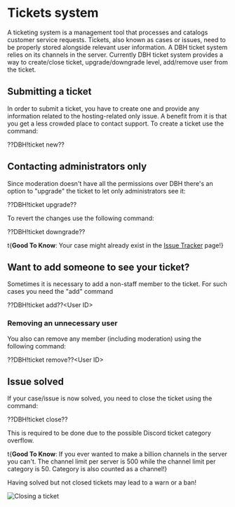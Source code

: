 # Tickets system

A ticketing system is a management tool that processes and catalogs customer service requests. Tickets, also known as cases or issues, need to be properly stored alongside relevant user information. A DBH ticket system relies on its channels in the server. Currently DBH ticket system provides a way to create/close ticket, upgrade/downgrade level, add/remove user from the ticket.

## Submitting a ticket

In order to submit a ticket, you have to create one and provide any information related to the hosting-related only issue. A benefit from it is that you get a less crowded place to contact support. To create a ticket use the command:

??DBH!ticket new??

## Contacting administrators only

Since moderation doesn't have all the permissions over DBH there's an option to "upgrade" the ticket to let only administrators see it:

??DBH!ticket upgrade??

To revert the changes use the following command:

??DBH!ticket downgrade??

t{**Good To Know**: Your case might already exist in the [Issue Tracker](/issue-tracker/) page!}

## Want to add someone to see your ticket?

Sometimes it is necessary to add a non-staff member to the ticket. For such cases you need the "add" command

??DBH!ticket add??&lt;User ID&gt;

### Removing an unnecessary user

You also can remove any member (including moderation) using the following command:

??DBH!ticket remove??&lt;User ID&gt;

## Issue solved

If your case/issue is now solved, you need to close the ticket using the command:

??DBH!ticket close??

This is required to be done due to the possible Discord ticket category overflow.

t{**Good To Know**: If you ever wanted to make a billion channels in the server you can't. The channel limit per server is 500 while the channel limit per category is 50. Category is also counted as a channel!}

Having solved but not closed tickets may lead to a warn or a ban!

![Closing a ticket](/content/tickets/ticket-close.png)